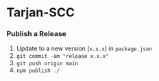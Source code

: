 # Tarjan-SCC


### Publish a Release

1. Update to a new version (`x.x.x`) in `package.json`
2. `git commit -am "release x.x.x"`
3. `git push origin main`
4. `npm publish ./`
